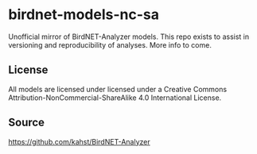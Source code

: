 # birdnet-models-nc-sa

Unofficial mirror of BirdNET-Analyzer models. This repo exists to assist in versioning and reproducibility of analyses. More info to come.

## License

All models are licensed under licensed under a Creative Commons Attribution-NonCommercial-ShareAlike 4.0 International License.

## Source

https://github.com/kahst/BirdNET-Analyzer
